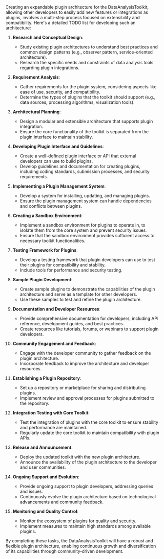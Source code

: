 Creating an expandable plugin architecture for the DataAnalysisToolkit, allowing other developers to easily add new features or integrations as plugins, involves a multi-step process focused on extensibility and compatibility. Here's a detailed TODO list for developing such an architecture:

1. **Research and Conceptual Design**:
   - Study existing plugin architectures to understand best practices and common design patterns (e.g., observer pattern, service-oriented architecture).
   - Research the specific needs and constraints of data analysis tools regarding plugin integrations.

2. **Requirement Analysis**:
   - Gather requirements for the plugin system, considering aspects like ease of use, security, and compatibility.
   - Determine the types of plugins that the toolkit should support (e.g., data sources, processing algorithms, visualization tools).

3. **Architectural Planning**:
   - Design a modular and extensible architecture that supports plugin integration.
   - Ensure the core functionality of the toolkit is separated from the plugin interface to maintain stability.

4. **Developing Plugin Interface and Guidelines**:
   - Create a well-defined plugin interface or API that external developers can use to build plugins.
   - Develop guidelines and documentation for creating plugins, including coding standards, submission processes, and security requirements.

5. **Implementing a Plugin Management System**:
   - Develop a system for installing, updating, and managing plugins.
   - Ensure the plugin management system can handle dependencies and conflicts between plugins.

6. **Creating a Sandbox Environment**:
   - Implement a sandbox environment for plugins to operate in, to isolate them from the core system and prevent security issues.
   - Ensure that the sandbox environment provides sufficient access to necessary toolkit functionalities.

7. **Testing Framework for Plugins**:
   - Develop a testing framework that plugin developers can use to test their plugins for compatibility and stability.
   - Include tools for performance and security testing.

8. **Sample Plugin Development**:
   - Create sample plugins to demonstrate the capabilities of the plugin architecture and serve as a template for other developers.
   - Use these samples to test and refine the plugin architecture.

9. **Documentation and Developer Resources**:
    - Provide comprehensive documentation for developers, including API reference, development guides, and best practices.
    - Create resources like tutorials, forums, or webinars to support plugin developers.

10. **Community Engagement and Feedback**:
    - Engage with the developer community to gather feedback on the plugin architecture.
    - Incorporate feedback to improve the architecture and developer resources.

11. **Establishing a Plugin Repository**:
    - Set up a repository or marketplace for sharing and distributing plugins.
    - Implement review and approval processes for plugins submitted to the repository.

12. **Integration Testing with Core Toolkit**:
    - Test the integration of plugins with the core toolkit to ensure stability and performance are maintained.
    - Regularly update the core toolkit to maintain compatibility with plugin APIs.

13. **Release and Announcement**:
    - Deploy the updated toolkit with the new plugin architecture.
    - Announce the availability of the plugin architecture to the developer and user communities.

14. **Ongoing Support and Evolution**:
    - Provide ongoing support to plugin developers, addressing queries and issues.
    - Continuously evolve the plugin architecture based on technological advancements and community feedback.

15. **Monitoring and Quality Control**:
    - Monitor the ecosystem of plugins for quality and security.
    - Implement measures to maintain high standards among available plugins.

By completing these tasks, the DataAnalysisToolkit will have a robust and flexible plugin architecture, enabling continuous growth and diversification of its capabilities through community-driven development.
